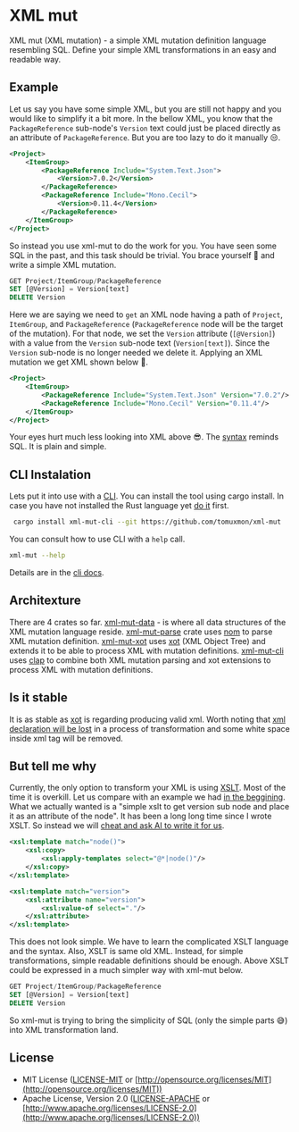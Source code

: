 # XML mut

XML mut (XML mutation) - a simple XML mutation definition language resembling SQL. Define your simple XML transformations in an easy and readable way.

## Example

Let us say you have some simple XML, but you are still not happy and you would like to simplify it a bit more. In the bellow XML, you know that the `PackageReference` sub-node's `Version` text could just be placed directly as an attribute of `PackageReference`. But you are too lazy to do it manually 😒.

```xml
<Project>
    <ItemGroup>
        <PackageReference Include="System.Text.Json">
            <Version>7.0.2</Version>
        </PackageReference>
        <PackageReference Include="Mono.Cecil">
            <Version>0.11.4</Version>
        </PackageReference>
    </ItemGroup>
</Project>
```

So instead you use xml-mut to do the work for you. You have seen some SQL in the past, and this task should be trivial. You brace yourself 💪 and write a simple XML mutation.

```sql
GET Project/ItemGroup/PackageReference
SET [@Version] = Version[text]
DELETE Version
```

Here we are saying we need to `get` an XML node having a path of `Project`, `ItemGroup`, and `PackageReference` (`PackageReference` node will be the target of the mutation). For that node, we set the `Version` attribute (`[@Version]`) with a value from the `Version` sub-node text (`Version[text]`). Since the `Version` sub-node is no longer needed we delete it. Applying an XML mutation we get XML shown below 🥧.

```xml
<Project>
    <ItemGroup>
        <PackageReference Include="System.Text.Json" Version="7.0.2"/>
        <PackageReference Include="Mono.Cecil" Version="0.11.4"/>
    </ItemGroup>
</Project>
```

Your eyes hurt much less looking into XML above 😎. The [syntax](syntax.md) reminds SQL. It is plain and simple.

## CLI Instalation

Lets put it into use with a [CLI](cli.md). You can install the tool using cargo install. In case you have not installed the Rust language yet [do it](https://www.rust-lang.org/tools/install) first.

```bash
 cargo install xml-mut-cli --git https://github.com/tomuxmon/xml-mut
```

You can consult how to use CLI with a `help` call.

```bash
xml-mut --help
```

Details are in the [cli docs](cli.md).

## Architexture

There are 4 crates so far. [xml-mut-data](xml-mut-data/) - is where all data structures of the XML mutation language reside. [xml-mut-parse](xml-mut-parse/) crate uses [nom](https://github.com/rust-bakery/nom) to parse XML mutation definition. [xml-mut-xot](xml-mut-xot/) uses [xot](https://github.com/faassen/xot) (XML Object Tree) and extends it to be able to process XML with mutation definitions. [xml-mut-cli](xml-mut-cli/) uses [clap](https://github.com/clap-rs/clap) to combine both XML mutation parsing and xot extensions to process XML with mutation definitions.

## Is it stable

It is as stable as [xot](https://github.com/faassen/xot) is regarding producing valid xml. Worth noting that [xml declaration will be lost](xml-mut-cli/tests/delete_with_preserve/in.xml) in a process of transformation and some white space inside xml tag will be removed.

## But tell me why

Currently, the only option to transform your XML is using [XSLT](https://www.w3.org/TR/xslt-30/). Most of the time it is overkill. Let us  compare with an example we had [in the beggining](#example). What we actually wanted is a "simple xslt to get version sub node and place it as an attribute of the node". It has been a long long time since I wrote XSLT. So instead we will [cheat and ask AI to write it for us](https://sl.bing.net/eg2eoXzw2dU).

```xml
<xsl:template match="node()">
    <xsl:copy>
        <xsl:apply-templates select="@*|node()"/>
    </xsl:copy>
</xsl:template>

<xsl:template match="version">
    <xsl:attribute name="version">
        <xsl:value-of select="."/>
    </xsl:attribute>
</xsl:template>
```

This does not look simple. We have to learn the complicated XSLT language and the syntax. Also, XSLT is same old XML. Instead, for simple transformations, simple readable definitions should be enough. Above XSLT could be expressed in a much simpler way with xml-mut below.

```sql
GET Project/ItemGroup/PackageReference
SET [@Version] = Version[text]
DELETE Version
```

So xml-mut is trying to bring the simplicity of SQL (only the simple parts 😅) into XML transformation land.

## License

- MIT License ([LICENSE-MIT](LICENSE-MIT) or [http://opensource.org/licenses/MIT](http://opensource.org/licenses/MIT))
- Apache License, Version 2.0 ([LICENSE-APACHE](LICENSE-APACHE) or [http://www.apache.org/licenses/LICENSE-2.0](http://www.apache.org/licenses/LICENSE-2.0))
